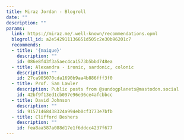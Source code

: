 ```yaml
---
title: Miraz Jordan - Blogroll
date: ""
description: ""
params:
  link: https://miraz.me/.well-known/recommendations.opml
  blogroll_id: a2e542911136651d505c2e30b96201c7
  recommends:
  - title: '{maique}'
    description: ""
    id: 086e8f43f3a5aec4ca1573b5bbd748ea
  - title: Alexandra - ironic, sardonic, colonic
    description: ""
    id: 27ca905070cda1690b9aa4b886fff3f0
  - title: Prof. Sam Lawler
    description: Public posts from @sundogplanets@mastodon.social
    id: 42bf9f13ed1cb097e96e36ce4afcbbcc
  - title: David Johnson
    description: ""
    id: 91571468438324a994eb0cf3773e7bfb
  - title: Clifford Beshers
    description: ""
    id: fea8aa587a088d17e1f6ddcc4237f677
---
```

